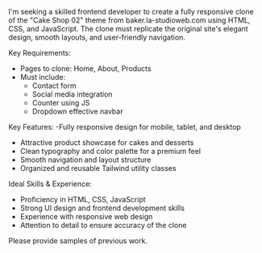 I'm seeking a skilled frontend developer to create a fully responsive clone of the "Cake Shop 02" theme from baker.la-studioweb.com using HTML, CSS, and JavaScript. The clone must replicate the original site's elegant design, smooth layouts, and user-friendly navigation.

Key Requirements:
- Pages to clone: Home, About, Products
- Must include:
  - Contact form
  - Social media integration
  - Counter using JS
  - Dropdown effective navbar

Key Features:
-Fully responsive design for mobile, tablet, and desktop
- Attractive product showcase for cakes and desserts
- Clean typography and color palette for a premium feel
- Smooth navigation and layout structure
- Organized and reusable Tailwind utility classes

Ideal Skills & Experience:
- Proficiency in HTML, CSS, JavaScript
- Strong UI design and frontend development skills
- Experience with responsive web design
- Attention to detail to ensure accuracy of the clone

Please provide samples of previous work.

